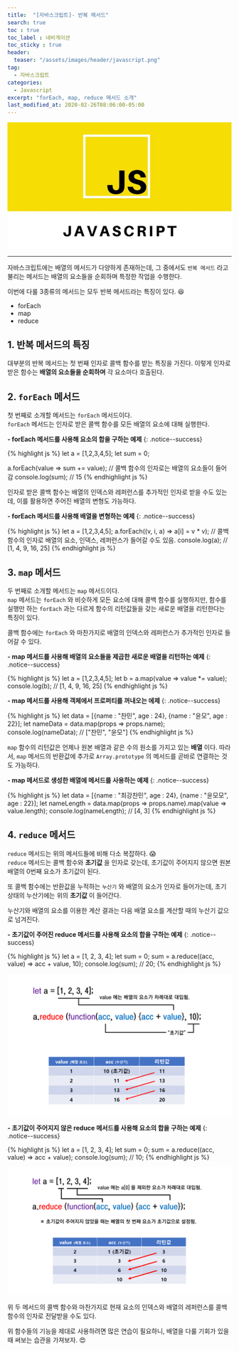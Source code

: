 ```yaml
---
title:  "[자바스크립트]- 반복 메서드"
search: true
toc : true
toc_label : 네비게이션
toc_sticky : true
header:
  teaser: "/assets/images/header/javascript.png"
tag:
  - 자바스크립트
categories:
  - Javascript
excerpt: "forEach, map, reduce 메서드 소개"
last_modified_at: 2020-02-26T08:06:00-05:00
---
```


<img src = "/assets/images/header/javascript.png">

---

자바스크립트에는 배열의 메서드가 다양하게 존재하는데, 그 중에서도 `반복 메서드` 라고 불리는 메서드는 배열의 요소들을 순회하며 특정한 작업을 수행한다.

이번에 다룰 3종류의 메서드는 모두 반복 메서드라는 특징이 있다. 😆


- forEach
- map
- reduce


## 1. 반복 메서드의 특징
대부분의 반복 메서드는 첫 번째 인자로 콜백 함수를 받는 특징을 가진다.  이렇게 인자로 받은 함수는 __배열의 요소들을 순회하며__  각 요소마다 호출된다.  

## 2. `forEach` 메서드  
첫 번째로 소개할 메서드는 `forEach` 메서드이다.  
`forEach` 메서드는 인자로 받은 콜백 함수를 모든 배열의 요소에 대해 실행한다.  


**- forEach 메서드를 사용해 요소의 합을 구하는 예제**
{: .notice--success}


{% highlight js %}
let a = [1,2,3,4,5];
let sum = 0;

a.forEach(value => sum += value);
// 콜백 함수의 인자로는 배열의 요소들이 들어감
console.log(sum); // 15
{% endhighlight js %}


인자로 받은 콜백 함수는 배열의 인덱스와 레퍼런스를 추가적인 인자로 받을 수도 있는데, 이를 활용하면 주어진 배열의 변형도 가능하다.  


**- forEach 메서드를 사용해 배열을 변형하는 예제**
{: .notice--success}

{% highlight js %}
let a = [1,2,3,4,5];
a.forEach((v, i, a) => a[i] = v * v);
// 콜백 함수의 인자로 배열의 요소, 인덱스, 레퍼런스가 들어갈 수도 있음.
console.log(a); // [1, 4, 9, 16, 25]
{% endhighlight js %}


## 3. `map` 메서드  
두 번째로 소개할 메서드는 `map` 메서드이다.  
`map` 메서드는 `forEach` 와 비슷하게 모든 요소에 대해 콜백 함수를 실행하지만, 함수를 실행만 하는 `forEach` 과는 다르게 함수의 리턴값들을 갖는 새로운 배열을 리턴한다는 특징이 있다.  

콜백 함수에는 `forEach` 와 마찬가지로 배열의 인덱스와 레퍼런스가 추가적인 인자로 들어갈 수 있다.  

**- map 메서드를 사용해 배열의 요소들을 제곱한 새로운 배열을 리턴하는 예제**
{: .notice--success}

{% highlight js %}
let a = [1,2,3,4,5];
let b = a.map(value => value *= value);
console.log(b); // [1, 4, 9, 16, 25]
{% endhighlight js %}


**- map 메서드를 사용해 객체에서 프로퍼티를 꺼내오는 에제**
{: .notice--success}

{% highlight js %}
let data = [{name : "찬민", age : 24}, {name : "윤모", age : 22}];
let nameData = data.map(props => props.name);
console.log(nameData); // ["찬민", "윤모"]
{% endhighlight js %}

`map` 함수의 리턴값은 언제나 원본 배열과 같은 수의 원소를 가지고 있는 **배열** 이다.  따라서, `map` 메서드의 반환값에 추가로 `Array.prototype` 의 메서드를 곧바로 연결하는 것도 가능하다.


**- map 메서드로 생성한 배열에 메서드를 사용하는 예제**
{: .notice--success}

{% highlight js %}
let data = [{name : "최강찬민", age : 24}, {name : "윤모모", age : 22}];
let nameLength = data.map(props => props.name).map(value => value.length);
console.log(nameLength); // [4, 3]
{% endhighlight js %}


## 4. `reduce` 메서드
`reduce` 메서드는 위의 메서드들에 비해 다소 복잡하다. 😱   
`reduce` 메서드는 콜백 함수와 __초기값__ 을 인자로 갖는데, 초기값이 주어지지 않으면 원본 배열의 0번째 요소가 초기값이 된다.  

또 콜백 함수에는 반환값을 누적하는 `누산기` 와 배열의 요소가 인자로 들어가는데, 초기 상태의 누산기에는 위의 __초기값__ 이 들어간다.

누산기와 배열의 요소를 이용한 계산 결과는 다음 배열 요소를 계산할 때의 누산기 값으로 넘겨진다.

**- 초기값이 주어진 reduce 메서드를 사용해 요소의 합을 구하는 예제**
{: .notice--success}

{% highlight js %}
let a = [1, 2, 3, 4];
let sum = 0;
sum = a.reduce((acc, value) => acc + value, 10);
console.log(sum); // 20;
{% endhighlight js %}

<img src="/assets/images/2020-02-26-반복-메서드/reduce_1.PNG">

**- 초기값이 주어지지 않은 reduce 메서드를 사용해 요소의 합을 구하는 예제**
{: .notice--success}

{% highlight js %}
let a = [1, 2, 3, 4];
let sum = 0;
sum = a.reduce((acc, value) => acc + value);
console.log(sum); // 10;
{% endhighlight js %}

<img src="/assets/images/2020-02-26-반복-메서드/reduce_2.PNG">

위 두 메서드의 콜백 함수와 마찬가지로 현재 요소의 인덱스와 배열의 레퍼런스를 콜백 함수의 인자로 전달받을 수도 있다.  


위 함수들의 기능을 제대로 사용하려면 많은 연습이 필요하니, 배열을 다룰 기회가 있을 때 써보는 습관을 가져보자. 😍
